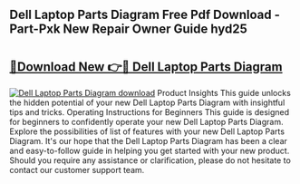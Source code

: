 ## Dell Laptop Parts Diagram Free Pdf Download - Part-Pxk New Repair Owner Guide hyd25

# <h2><a href="http://dfid8nn.blite.top/?on=Dell+Laptop+Parts+Diagram">🔗Download New 👉🔴 Dell Laptop Parts Diagram</a></h2>

[![Dell Laptop Parts Diagram download](https://i.imgur.com/lujVjoI.png)](http://dfid8nn.blite.top/?on=Dell+Laptop+Parts+Diagram)
Product Insights This guide unlocks the hidden potential of your new Dell Laptop Parts Diagram with insightful tips and tricks. Operating Instructions for Beginners This guide is designed for beginners to confidently operate your new Dell Laptop Parts Diagram. Explore the possibilities of list of features with your new Dell Laptop Parts Diagram. It's our hope that the Dell Laptop Parts Diagram has been a clear and easy-to-follow guide in helping you get started with your new product. Should you require any assistance or clarification, please do not hesitate to contact our customer support team.
